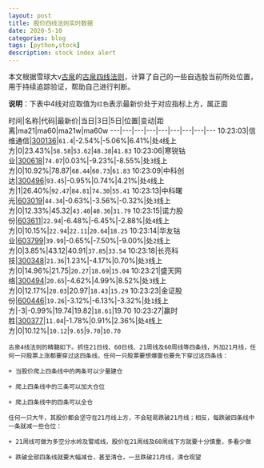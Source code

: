 ```yaml
---
layout: post
title: 股价四线法则实时数据
date: 2020-5-10
categories: blog
tags: [python,stock]
description: stock index alert
---
```



本文根据雪球大v[古泉](https://xueqiu.com/u/7148646888)的[古泉四线法则](https://xueqiu.com/7148646888/130498192)，计算了自己的一些自选股当前所处位置，用于持续追踪验证，帮助自己进行判断。

**说明**：下表中4线对应取值为`红色`表示最新价处于对应指标上方，属正面

时间|名称|代码|最新价|当日|3日|5日|位置|变动|距离|ma21|ma60|ma21w|ma60w
---|---|---|---|---|---|---|---|---
10:23:03|信维通信|[300136](https://xueqiu.com/S/SZ300136)|`61.4`|-2.54%|-5.06%|6.41%|处`4`线上方|0|23.43%|`58.58`|`53.62`|`48.38`|`41.83`
10:23:06|寒锐钴业|[300618](https://xueqiu.com/S/SZ300618)|`74.07`|0.03%|-9.23%|-8.55%|处`3`线上方|0|10.92%|78.87|`68.44`|`60.73`|`61.83`
10:23:09|中科创达|[300496](https://xueqiu.com/S/SZ300496)|`93.45`|-0.95%|0.74%|4.21%|处`4`线上方|1|26.40%|`92.47`|`84.81`|`74.30`|`55.41`
10:23:13|中科曙光|[603019](https://xueqiu.com/S/SH603019)|`44.34`|-0.63%|-3.56%|-0.32%|处`3`线上方|0|12.33%|45.32|`43.40`|`40.36`|`31.79`
10:23:15|诺力股份|[603611](https://xueqiu.com/S/SH603611)|`22.94`|-6.48%|-6.45%|-2.88%|处`4`线上方|0|10.15%|`22.94`|`22.11`|`20.64`|`18.25`
10:23:14|华友钴业|[603799](https://xueqiu.com/S/SH603799)|`39.99`|-0.65%|-7.50%|-9.00%|处`2`线上方|0|3.85%|43.12|40.91|`37.85`|`33.54`
10:23:18|长亮科技|[300348](https://xueqiu.com/S/SZ300348)|`21.36`|1.23%|-4.17%|0.70%|处`3`线上方|0|14.96%|21.75|`20.27`|`18.69`|`15.04`
10:23:21|盛天网络|[300494](https://xueqiu.com/S/SZ300494)|`20.65`|-4.62%|4.99%|8.52%|处`3`线上方|0|12.17%|`20.03`|20.97|`18.43`|`15.29`
10:23:23|金证股份|[600446](https://xueqiu.com/S/SH600446)|`19.26`|-3.12%|-6.13%|-3.32%|处`1`线上方|-3|-0.99%|19.74|19.82|`18.61`|19.70
10:23:27|赢时胜|[300377](https://xueqiu.com/S/SZ300377)|`11.04`|-1.78%|0.91%|2.36%|处`4`线上方|0|10.12%|`10.12`|`9.65`|`9.70`|`10.70`

```
古泉4线法则的精髓如下。抓住21日线、60日线、21周线及60周线等四条线，外加21月线，任何一只股票上涨都要穿过这四条线，任何一只股票要想爆雷也要先下穿过这四条线：

+ 当股价爬上四条线中的两条可以少量建仓

+ 爬上四条线中的三条可以加大仓位

+ 爬上四条线中的四条可以全仓

任何一只大牛，其股价都会坚守在21月线上方，不会轻易跌破21月线；相反，每跌破四条线中一条就减一些仓位：

+ 21周线可做为多空分水岭及警戒线，股价在21周线及60周线下方就要十分慎重，多看少做

+ 跌破全部四条线就要大幅减仓，甚至清仓，一旦跌破21月线，清仓观望
```